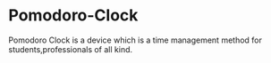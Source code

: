 # Pomodoro-Clock
Pomodoro Clock is a device which is a time management method for students,professionals of all kind.

